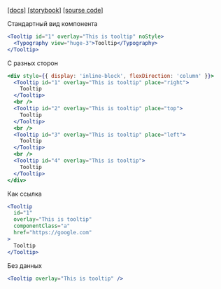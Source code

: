 [[docs]](https://yukio.ru/styleguide/#tooltip)
[[storybook]](https://yukio.ru/storybook/?selectedKind=Tooltip&selectedStory=Default)
[[sourse code]](https://gitlab.isuvorov.com/buzzguru/ui/blob/develop/src/Tooltip/Tooltip.jsx)

Стандартный вид компонента
```jsx
<Tooltip id="1" overlay="This is tooltip" noStyle>
  <Typography view="huge-3">Tooltip</Typography>
</Tooltip>
```

С разных сторон
```jsx
<div style={{ display: 'inline-block', flexDirection: 'column' }}>
  <Tooltip id="1" overlay="This is tooltip" place="right">
    Tooltip
  </Tooltip>
  <br />
  <Tooltip id="2" overlay="This is tooltip" place="top">
    Tooltip
  </Tooltip>
  <br />
  <Tooltip id="3" overlay="This is tooltip" place="left">
    Tooltip
  </Tooltip>
  <br />
  <Tooltip id="4" overlay="This is tooltip">
    Tooltip
  </Tooltip>
</div>
```

Как ссылка
```jsx
<Tooltip
  id="1"
  overlay="This is tooltip"
  componentClass="a"
  href="https://google.com"
>
  Tooltip
</Tooltip>
```

Без данных
```jsx
<Tooltip overlay="This is tooltip" />
```